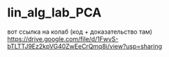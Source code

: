 # lin_alg_lab_PCA

вот ссылка на колаб (код + доказательство там)
https://drive.google.com/file/d/1FwvS-bTLTTJ9Ez2kpVG40ZwEeCrQmq8i/view?usp=sharing
